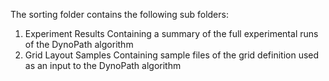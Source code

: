 The sorting folder contains the following sub folders:
1) Experiment Results
  Containing a summary of the full experimental runs of the DynoPath algorithm
2)	Grid Layout Samples
  Containing sample files of the grid definition used as an input to the DynoPath algorithm
